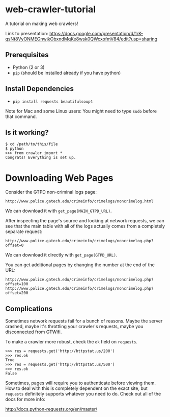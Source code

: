 # web-crawler-tutorial
A tutorial on making web crawlers!

Link to presentation: https://docs.google.com/presentation/d/1rK-qsNt8VyONMEGnwjkObxndMqKe8wsk0QWcxofmV84/edit?usp=sharing

## Prerequisites

* Python (2 or 3)
* `pip` (should be installed already if you have python)

## Install Dependencies

* `pip install requests beautifulsoup4`

Note for Mac and some Linux users: You might need to type `sudo` before that command.

## Is it working?

    $ cd /path/to/this/file
    $ python
    >>> from crawler import *
    Congrats! Everything is set up.

# Downloading Web Pages

Consider the GTPD non-criminal logs page:

    http://www.police.gatech.edu/crimeinfo/crimelogs/noncrimelog.html

We can download it with `get_page(MAIN_GTPD_URL)`.

After inspecting the page's source and looking at network requests, we can see that the main table with all of the logs actually comes from a completely separate request:

    http://www.police.gatech.edu/crimeinfo/crimelogs/noncrimelog.php?offset=0

We can download it directly with `get_page(GTPD_URL)`.

You can get additional pages by changing the number at the end of the URL:

    http://www.police.gatech.edu/crimeinfo/crimelogs/noncrimelog.php?offset=100
    http://www.police.gatech.edu/crimeinfo/crimelogs/noncrimelog.php?offset=200

## Complications

Sometimes network requests fail for a bunch of reasons. Maybe the server crashed, maybe it's throttling your crawler's requests, maybe you disconnected from GTWifi.

To make a crawler more robust, check the `ok` field on `requests`.

    >>> res = requests.get('http://httpstat.us/200')
    >>> res.ok
    True
    >>> res = requests.get('http://httpstat.us/500')
    >>> res.ok
    False

Sometimes, pages will require you to authenticate before viewing them. How to deal with this is completely dependent on the exact site, but `requests` definitely supports whatever you need to do. Check out all of the docs for more info:

http://docs.python-requests.org/en/master/
